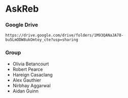 # AskReb

### Google Drive
```
https://drive.google.com/drive/folders/1M93QANaJA78-bu5LmODW8ukOmtoy_cte?usp=sharing
```
### Group
- Olivia Betancourt
- Robert Pearce
- Hareign Casaclang
- Alex Gauthier
- Nirbhay Aggarwal
- Aidan Guinn
